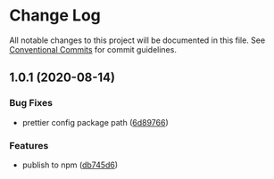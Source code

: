 # Change Log

All notable changes to this project will be documented in this file.
See [Conventional Commits](https://conventionalcommits.org) for commit guidelines.

## 1.0.1 (2020-08-14)


### Bug Fixes

* prettier config package path ([6d89766](https://github.com/devpulsion/configs/commit/6d89766106e1ffb7dacf0bac0b7781e34ee1e9aa))


### Features

* publish to npm ([db745d6](https://github.com/devpulsion/configs/commit/db745d6a7f6fd0879e24a24b0f80544ce1e9808c))
